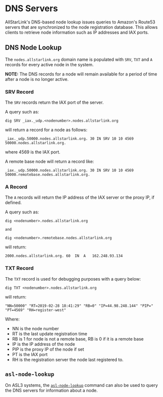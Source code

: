 # DNS Servers

AllStarLink's DNS-based node lookup issues queries to Amazon's Route53 servers that are synchronized to the node registration database.  This allows clients to retrieve node information such as IP addresses and IAX ports.

## DNS Node Lookup

The `nodes.allstarlink.org` domain name is populated with `SRV`, `TXT` and `A` records for every active node in the system.

**NOTE:** The DNS records for a node will remain available for a period of time after a node is no longer active. 

### SRV Record
 
The `SRV` records return the IAX port of the server.

A query such as:

```
dig SRV _iax._udp.<nodenumber>.nodes.allstarlink.org
```

will return a record for a node as follows:

```
_iax._udp.50000.nodes.allstarlink.org. 30 IN SRV 10 10 4569 50000.nodes.allstarlink.org.
```

where 4569 is the IAX port.

A remote base node will return a record like:

```
_iax._udp.50000.nodes.allstarlink.org. 30 IN SRV 10 10 4569 50000.remotebase.nodes.allstarlink.org.
```

### A Record

The `A` records will return the IP address of the IAX server or the proxy IP, if defined.

A query such as:

```
dig <nodenumber>.nodes.allstarlink.org

and

dig <nodenumber>.remotebase.nodes.allstarlink.org
```

will return:

```
2000.nodes.allstarlink.org. 60	IN	A	162.248.93.134
```

### TXT Record

The `TXT` record is used for debugging purposes with a query below:

```
dig TXT <nodenumber>.nodes.allstarlink.org
```

will return:

```
"NN=50000" "RT=2019-02-28 18:41:29" "RB=0" "IP=44.98.248.144" "PIP=" "PT=4569" "RH=register-west"
```

Where:

* NN is the node number
* RT is the last update registration time
* RB is 1 for node is not a remote base, RB is 0 if it is a remote base
* IP is the IP address of the node
* PIP is the proxy IP of the node if set
* PT is the IAX port
* RH is the registration server the node last registered to.

## `asl-node-lookup`

On ASL3 systems, the [`asl-node-lookup`](../mans/asl-node-lookup.md) command can also be used to query the DNS servers for information about a node.
